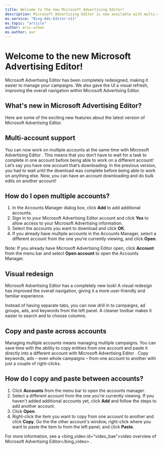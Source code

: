 ```yaml
---
title: Welcome to the new Microsoft Advertising Editor!
description: Microsoft Advertising Editor is now available with multi-account support, a visual redesign, and more.
ms.service: "Bing-Ads-Editor-v11"
ms.topic: "article"
author: eric-urban
ms.author: eur
---
```


# Welcome to the new Microsoft Advertising Editor!

Microsoft Advertising Editor has been completely redesigned, making it easier to manage your campaigns. We also gave the UI a visual refresh, improving the overall navigation within Microsoft Advertising Editor.

## What's new in Microsoft Advertising Editor?

Here are some of the exciting new features about the latest version of Microsoft Advertising Editor.

## Multi-account support
You can now work on multiple accounts at the same time with Microsoft Advertising Editor . This means that you don’t have to wait for a task to complete in one account before being able to work on a different account! Let’s say you have one account that’s downloading. In the previous version, you had to wait until the download was complete before being able to work on anything else. Now, you can have an account downloading and do bulk edits on another account!

## How do I open multiple accounts?

1. In the Accounts Manager dialog box, click **Add** to add additional accounts.
1. Sign in to your Microsoft Advertising Editor account and click **Yes** to allow access to your Microsoft Advertising information.
1. Select the accounts you want to download and click **OK**.
1. If you already have multiple accounts in the Accounts Manager, select a different account from the one you’re currently viewing, and click **Open**.

Note: If you already have Microsoft Advertising Editor open, click **Account** from the menu bar and select **Open account** to open the Accounts Manager.

## Visual redesign
Microsoft Advertising Editor has a completely new look! A visual redesign has improved the overall navigation, giving it a more user-friendly and familiar experience.

Instead of having separate tabs, you can now drill in to campaigns, ad groups, ads, and keywords from the left panel. A cleaner toolbar makes it easier to search and to choose columns.

## Copy and paste across accounts
Managing multiple accounts means managing multiple campaigns. You can save time with the ability to copy entities from one account and paste it directly into a different account with Microsoft Advertising Editor . Copy keywords, ads – even whole campaigns – from one account to another with just a couple of right-clicks.

## How do I copy and paste between accounts?

1. Click **Accounts** from the menu bar to open the accounts manager.
1. Select a different account from the one you're currently viewing. If you haven't added additional accounts yet, click **Add** and follow the steps to add another account.
1. Click **Open**.
1. Right-click the item you want to copy from one account to another and click **Copy**. Go the the other account's window, right-click where you want to paste the item to from the left panel, and click **Paste**.

For more information, see a
<bing_video id="video_bae">video overview of Microsoft Advertising Editor</bing_video>
.


